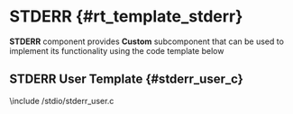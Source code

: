 # STDERR {#rt_template_stderr}

**STDERR** component provides **Custom** subcomponent that can be used to implement its functionality using the code template below

## STDERR User Template {#stderr_user_c}

\include /stdio/stderr_user.c
